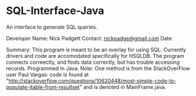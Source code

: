 SQL-Interface-Java
==================

An interface to generate SQL queries.

Developer Name: Nick Padgett
Contact: nickpadge@gmail.com
Date:

Summary: This program is meant to be an overlay for using SQL. Currently drivers and code are accomodated specifically for HSQLDB. The program connects correectly, and finds data correctly, but has trouble accessing records. Programmed in Java.
Note: One method is from the StackOverFlow user Paul Vargas: code is found at "http://stackoverflow.com/questions/10620448/most-simple-code-to-populate-jtable-from-resultset" and is denoted in MainFrame.java.
